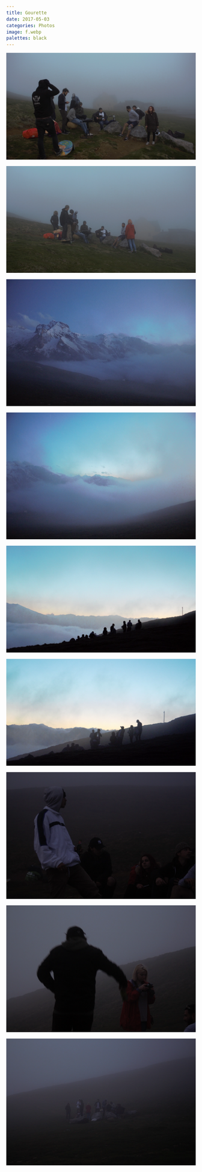 ```yaml
---
title: Gourette
date: 2017-05-03
categories: Photos
image: f.webp
palettes: black
---
```


![](b.webp)

![](i.webp)

![](a.webp)

![](h.webp)

![](e.webp)

![](g.webp)

![](d.webp)

![](c.webp)

![](f.webp)
